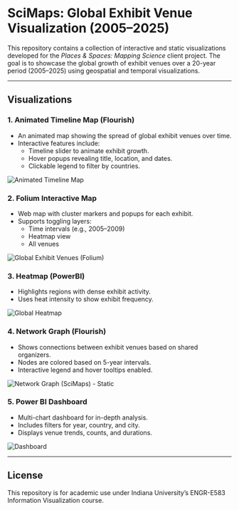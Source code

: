 # SciMaps: Global Exhibit Venue Visualization (2005–2025)

This repository contains a collection of interactive and static visualizations developed for the *Places & Spaces: Mapping Science* client project. The goal is to showcase the global growth of exhibit venues over a 20-year period (2005–2025) using geospatial and temporal visualizations.

---

## Visualizations

### 1. Animated Timeline Map (Flourish)
- An animated map showing the spread of global exhibit venues over time.
- Interactive features include:
  - Timeline slider to animate exhibit growth.
  - Hover popups revealing title, location, and dates.
  - Clickable legend to filter by countries.

![Animated Timeline Map](https://github.com/user-attachments/assets/4d6ded02-df33-4640-8b99-0ea49493b40b)


### 2. Folium Interactive Map
- Web map with cluster markers and popups for each exhibit.
- Supports toggling layers:
  - Time intervals (e.g., 2005–2009)
  - Heatmap view
  - All venues

![Global Exhibit Venues (Folium)](https://github.com/user-attachments/assets/09f06662-86f7-4896-aec2-3f1a329e0167)

### 3. Heatmap (PowerBI)
- Highlights regions with dense exhibit activity.
- Uses heat intensity to show exhibit frequency.

![Global Heatmap](https://github.com/user-attachments/assets/3e1eed8f-a200-46e8-baf6-21c83190dc5f)

### 4. Network Graph (Flourish)
- Shows connections between exhibit venues based on shared organizers.
- Nodes are colored based on 5-year intervals.
- Interactive legend and hover tooltips enabled.

![Network Graph (SciMaps) - Static](https://github.com/user-attachments/assets/7a751b52-5b64-4653-92e0-c6aaf3db6b62)

### 5. Power BI Dashboard
- Multi-chart dashboard for in-depth analysis.
- Includes filters for year, country, and city.
- Displays venue trends, counts, and durations.

![Dashboard](https://github.com/user-attachments/assets/818ef916-13c5-4ffb-b2d7-dabc13a9a9cc)

---

## License
This repository is for academic use under Indiana University’s ENGR-E583 Information Visualization course.
